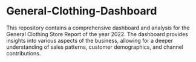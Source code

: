 # General-Clothing-Dashboard
This repository contains a comprehensive dashboard and analysis for the General Clothing Store Report of the year 2022. The dashboard provides insights into various aspects of the business, allowing for a deeper understanding of sales patterns, customer demographics, and channel contributions.
